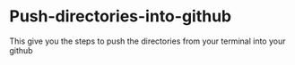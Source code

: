 # Push-directories-into-github
This give you the steps to push the directories from your terminal into your github
